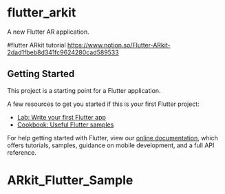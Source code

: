 # flutter_arkit

A new Flutter AR application.

#flutter ARkit tutorial
https://www.notion.so/Flutter-ARkit-2dad1fbeb8d341fc9624280cad589533

## Getting Started

This project is a starting point for a Flutter application.

A few resources to get you started if this is your first Flutter project:

- [Lab: Write your first Flutter app](https://flutter.dev/docs/get-started/codelab)
- [Cookbook: Useful Flutter samples](https://flutter.dev/docs/cookbook)

For help getting started with Flutter, view our
[online documentation](https://flutter.dev/docs), which offers tutorials,
samples, guidance on mobile development, and a full API reference.
# ARkit_Flutter_Sample
